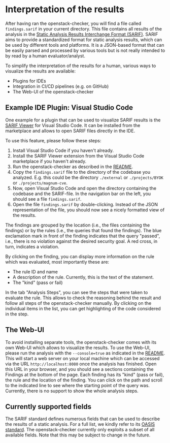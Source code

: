 # Interpretation of the results

After having ran the openstack-checker, you will find a file called `findings.sarif` in your current directory.
This file contains all results of the analysis in the [Static Analysis Results Interchange Format (SARIF)](https://docs.oasis-open.org/sarif/sarif/v2.1.0/sarif-v2.1.0.html).
SARIF aims to provide a standardized format for static analysis results, which can be used by different tools and platforms.
It is a JSON-based format that can be easily parsed and processed by various tools but is not really intended to by read by a human evaluator/analyst.

To simplify the interpretation of the results for a human, various ways to visualize the results are available:
* Plugins for IDEs
* Integration in CI/CD pipelines (e.g. on GitHub)
* The Web-UI of the openstack-checker

## Example IDE Plugin: Visual Studio Code

One example for a plugin that can be used to visualize SARIF results is the [SARIF Viewer](https://marketplace.visualstudio.com/items?itemName=MS-SarifVSCode.sarif-viewer) for Visual Studio Code.
It can be installed from the marketplace and allows to open SARIF files directly in the IDE.

To use this feature, please follow these steps:

1. Install Visual Studio Code if you haven't already.
2. Install the SARIF Viewer extension from the Visual Studio Code marketplace if you haven't already.
3. Run the openstack-checker as described in the [README](../README.md).
4. Copy the `findings.sarif` file to the directory of the codebase you analyzed. E.g. this could be the directory `./external` or `./projects/BYOK` or `./projects/magnum-cve`.
5. Now, open Visual Studio Code and open the directory containing the codebase and the SARIF-file. In the navigation bar on the left, you should see a file `findings.sarif`.
6. Open the file `findings.sarif` by double-clicking. Instead of the JSON representation of the file, you should now see a nicely formatted view of the results.

The findings are grouped by the location (i.e., the files containing the findings) or by the rules (i.e., the queries that found the findings).
The blue exclamation mark in front of the finding indicates that the query "passed", i.e., there is no violation against the desired security goal.
A red cross, in turn, indicates a violation.

By clicking on the finding, you can display more information on the rule which was evaluated, most importantly these are:
* The rule ID and name
* A description of the rule. Currently, this is the text of the statement.
* The "kind" (pass or fail)

In the tab "Analysis Steps", you can see the steps that were taken to evaluate the rule.
This allows to check the reasoning behind the result and follow all steps of the openstack-checker manually.
By clicking on the individual items in the list, you can get highlighting of the code considered in the step.

## The Web-UI

To avoid installing separate tools, the openstack-checker comes with its own Web-UI which allows to visualize the results.
To use the Web-UI, please run the analysis with the `--console=true` as indicated in the [README](../README.md).
This will start a web server on your local machine which can be accessed via the URL `http://localhost:8080` once the analysis has finished.
Open this URL in your browser, and you should see a sections containing the Findings at the bottom of the page.
Each finding has its "kind" (pass or fail), the rule and the location of the finding.
You can click on the path and scroll to the indicated line to see where the starting point of the query was.
Currently, there is no support to show the whole analysis steps.

## Currently supported fields

The SARIF standard defines numerous fields that can be used to describe the results of a static analysis.
For a full list, we kindly refer to its [OASIS standard](https://docs.oasis-open.org/sarif/sarif/v2.1.0/sarif-v2.1.0.html).
The openstack-checker currently only exploits a subset of all available fields.
Note that this may be subject to change in the future.
